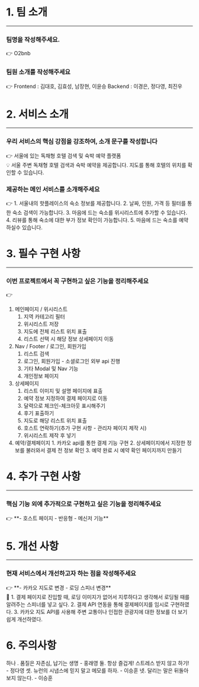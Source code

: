 # 1. 팀 소개

---

### 팀명을 작성해주세요.

<aside>
👉 O2bnb

</aside>

### 팀원 소개를 작성해주세요

<aside>
👉 Frontend : 김대호, 김효성, 남장현, 이윤승 
Backend : 이경은, 정다영, 최진우

</aside>

# 2. 서비스 소개

---

### 우리 서비스의 핵심 강점을 강조하여, 소개 문구를 작성합니다

<aside>
👉 서울에 있는 독채형 호텔 검색 및 숙박 예약 플랫폼

</aside>

<aside>
💡 서울 주변 독채형 호텔 검색과 숙박 예약을 제공합니다.
지도를 통해 호텔의 위치를 확인할 수 있습니다.

</aside>

### 제공하는 메인 서비스를 소개해주세요

<aside>
👉 1. 서울내의 핫플레이스의 숙소 정보를 제공합니다.
2. 날짜, 인원, 가격 등 필터를 통한 숙소 검색이 가능합니다.
3. 마음에 드는 숙소를 위시리스트에 추가할 수 있습니다.
4. 리뷰를 통해 숙소에 대한 부가 정보 확인이 가능합니다.
5. 마음에 드는 숙소를 예약하실수 있습니다.

</aside>

# 3. 필수 구현 사항

---

### 이번 프로젝트에서 꼭 구현하고 싶은 기능을 정리해주세요

<aside>
👉

1. 메인페이지 / 위시리스트
   1. 지역 카테고리 필터
   2. 위시리스트 저장
   3. 지도에 전체 리스트 위치 표출
   4. 리스트 선택 시 해당 정보 상세페이지 이동
2. Nav / Footer / 로그인, 회원가입
   1. 리스트 검색
   2. 로그인, 회원가입 - 소셜로그인 외부 api 진행
   3. 기타 Modal 및 Nav 기능
   4. 개인정보 페이지
3. 상세페이지
   1. 리스트 이미지 및 설명 페이지에 표출
   2. 예약 정보 지정하여 결제 페이지로 이동
   3. 달력으로 체크인-체크아웃 표시해주기
   4. 후기 표출하기
   5. 지도로 해당 리스트 위치 표출
   6. 호스트 연락하기(추가 구현 사항 - 관리자 페이지 제작 시)
   7. 위시리스트 제작 후 넣기
4. 예약/결제페이지 1. 카카오 api를 통한 결제 기능 구현 2. 상세페이지에서 지정한 정보를 불러와서 결제 전 정보 확인 3. 예약 완료 시 예약 확인 페이지까지 만들기
</aside>

# 4. 추가 구현 사항

---

### 핵심 기능 외에 추가적으로 구현하고 싶은 기능을 정리해주세요

<aside>
👉 **- 호스트 페이지
- 반응형
- 메신저 기능**

</aside>

# 5. 개선 사항

---

### 현재 서비스에서 개선하고자 하는 점을 작성해주세요

<aside>
👉 **- 카카오 지도로 변경
- 로딩 스피너 변경**

</aside>

<aside>
🧭 1.  결제 페이지로 진입할 때, 로딩 이미지가 없어서 지루하다고 생각해서 로딩될 때를 알려주는 스피너를 넣고 싶다.
2. 결제 API 연동을 통해 결제페이지를 임시로 구현하였다.
3. 카카오 지도 API를 사용해 주변 교통이나 인접한 관광지에 대한 정보를 더 보기 쉽게 개선하였다.

</aside>

# 6. 주의사항

하나 . 품질은 자존심, 납기는 생명 - 홍래영
둘. 항상 즐겁게! 스트레스 받지 않고 하기! - 정다영
셋. 뉴런의 시냅스에 믿지 말고 메모를 하자. - 이승훈
넷. 달리는 말은 뒤돌아보지 않는다. - 이승훈
